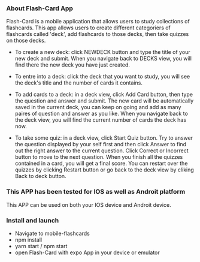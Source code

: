 ### About Flash-Card App
   Flash-Card is a mobile application that allows users to study collections of flashcards.
   This app allows users to create different categoriers of flashcards called 'deck', add flashcards to those decks, then take quizzes on those decks.

   - To create a new deck: click NEWDECK button and type the title of your new deck and submit. When you navigate back to DECKS view, you will find there the new deck you have just created.

   - To entre into a deck: click the deck that you want to study, you will see the deck's title and the number of cards it contains.

   - To add cards to a deck: in a deck view, click Add Card button, then type the question and answer and submit. The new card will be automatically saved in the current deck, you can keep on going and add as many paires of question and answer as you like. When you navigate back to the deck view, you will find the current number of cards the deck has now.

   - To take some quiz: in a deck view, click Start Quiz button. Try to answer the question displayed by your self first and then click Answer to find out the right answer to the current question.  Click Correct or Incorrect button to move to the next question. When you finish all the quizzes contained in a card, you will get a final score. You can restart over the quizzes by clicking Restart button or go back to the deck view by cliking Back to deck button. 

### This APP has been tested for IOS as well as Androit platform
  This APP can be used on both your IOS device and Androit device. 


### Install and launch 
   - Navigate to mobile-flashcards
   - npm install
   - yarn start / npm start
   - open Flash-Card with expo App in your device or emulator